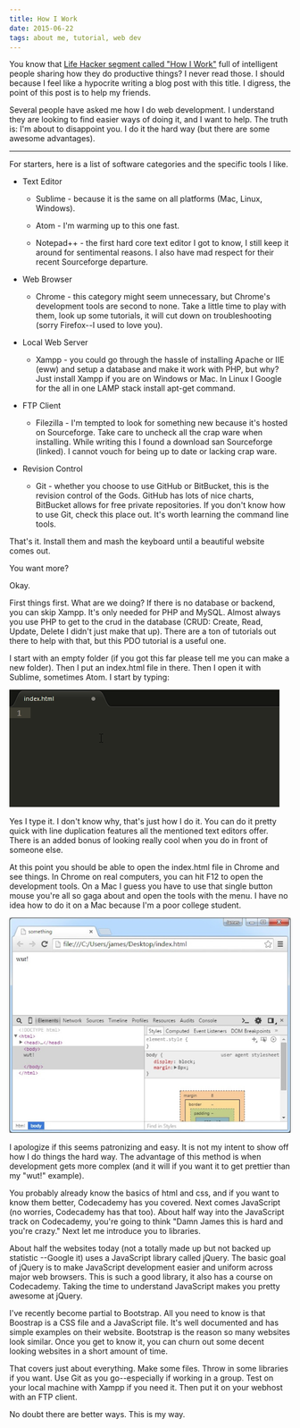 ```yaml
---
title: How I Work
date: 2015-06-22
tags: about me, tutorial, web dev
---
```


You know that [Life Hacker segment called "How I
Work"](http://lifehacker.com/tag/how-i-work) full of intelligent people sharing
how they do productive things? I never read those. I should because I feel like
a hypocrite writing a blog post with this title. I digress, the point of this
post is to help my friends.

Several people have asked me how I do web development. I understand they are
looking to find easier ways of doing it, and I want to help. The truth is: I'm
about to disappoint you. I do it the hard way (but there are some awesome
advantages).

<!--more-->

----------------------------------------------------------------------------------------------------

For starters, here is a list of software categories and the specific tools I
like.

* Text Editor

    * Sublime - because it is the same on all platforms (Mac, Linux, Windows).

    * Atom - I'm warming up to this one fast.

    * Notepad++ - the first hard core text editor I got to know, I still keep it
      around for sentimental reasons. I also have mad respect for their recent
      Sourceforge departure.

* Web Browser

    * Chrome - this category might seem unnecessary, but Chrome's development
      tools are second to none. Take a little time to play with them, look up
      some tutorials, it will cut down on troubleshooting (sorry Firefox--I used
      to love you).

* Local Web Server

    * Xampp - you could go through the hassle of installing Apache or IIE (eww)
      and setup a database and make it work with PHP, but why? Just install
      Xampp if you are on Windows or Mac. In Linux I Google for the all in one
      LAMP stack install apt-get command.

* FTP Client

    * Filezilla - I'm tempted to look for something new because it's hosted on
      Sourceforge. Take care to uncheck all the crap ware when installing. While
      writing this I found a download san Sourceforge (linked). I cannot vouch
      for being up to date or lacking crap ware.

* Revision Control

    * Git - whether you choose to use GitHub or BitBucket, this is the revision
      control of the Gods. GitHub has lots of nice charts, BitBucket allows for
      free private repositories. If you don't know how to use Git, check this
      place out. It's worth learning the command line tools.

That's it. Install them and mash the keyboard until a beautiful website comes out.

You want more?

Okay.

First things first. What are we doing? If there is no database or backend, you
can skip Xampp. It's only needed for PHP and MySQL. Almost always you use PHP to
get to the crud in the database (CRUD: Create, Read, Update, Delete I didn't
just make that up). There are a ton of tutorials out there to help with that,
but this PDO tutorial is a useful one.

I start with an empty folder (if you got this far please tell me you can make a
new folder). Then I put an index.html file in there. Then I open it with
Sublime, sometimes Atom. I start by typing:

![type this first][picture1]

Yes I type it. I don't know why, that's just how I do it. You can do it pretty
quick with line duplication features all the mentioned text editors offer. There
is an added bonus of looking really cool when you do in front of someone else.

At this point you should be able to open the index.html file in Chrome and see
things. In Chrome on real computers, you can hit F12 to open the development
tools. On a Mac I guess you have to use that single button mouse you're all so
gaga about and open the tools with the menu. I have no idea how to do it on a
Mac because I'm a poor college student.

![type this first][picture2]

I apologize if this seems patronizing and easy. It is not my intent to show off
how I do things the hard way. The advantage of this method is when development
gets more complex (and it will if you want it to get prettier than my "wut!"
example).

You probably already know the basics of html and css, and if you want to know
them better, Codecademy has you covered. Next comes JavaScript (no worries,
Codecademy has that too). About half way into the JavaScript track on
Codecademy, you're going to think "Damn James this is hard and you're crazy."
Next let me introduce you to libraries.

About half the websites today (not a totally made up but not backed up statistic
--Google it) uses a JavaScript library called jQuery. The basic goal of jQuery
is to make JavaScript development easier and uniform across major web browsers.
This is such a good library, it also has a course on Codecademy. Taking the time
to understand JavaScript makes you pretty awesome at jQuery.

I've recently become partial to Bootstrap. All you need to know is that Boostrap
is a CSS file and a JavaScript file. It's well documented and has simple
examples on their website. Bootstrap is the reason so many websites look
similar. Once you get to know it, you can churn out some decent looking websites
in a short amount of time.

That covers just about everything. Make some files. Throw in some libraries if
you want. Use Git as you go--especially if working in a group. Test on your
local machine with Xampp if you need it. Then put it on your webhost with an FTP
client.

No doubt there are better ways. This is my way.

[picture1]: images/slow.gif "How lazy is this guy, didn't even indent the body contents"
[picture2]: images/wut.jpg "Okay, so I didn't know how to make a new folder :("
